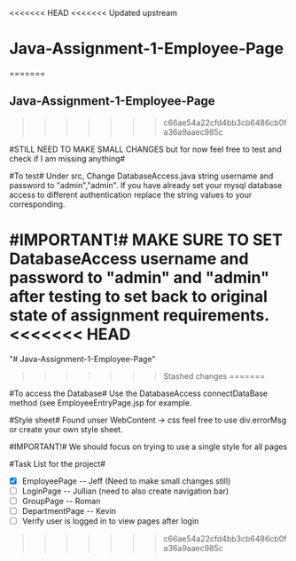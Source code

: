 <<<<<<< HEAD
<<<<<<< Updated upstream
# Java-Assignment-1-Employee-Page
=======
## Java-Assignment-1-Employee-Page ##
>>>>>>> c66ae54a22cfd4bb3cb6486cb0fa36a9aaec985c

#STILL NEED TO MAKE SMALL CHANGES but for now feel free to test and check if I am missing anything#

#To test#
Under src, Change DatabaseAccess.java string username and password to "admin","admin".
If you have already set your mysql database access to different authentication replace the string values to your corresponding.

#IMPORTANT!#
  MAKE SURE TO SET DatabaseAccess username and password to "admin" and "admin" after testing to set back to original state of assignment requirements.
<<<<<<< HEAD
=======
"# Java-Assignment-1-Employee-Page" 
>>>>>>> Stashed changes
=======

#To access the Database#
Use the DatabaseAccess connectDataBase method (see EmployeeEntryPage.jsp for example.

#Style sheet#
Found unser WebContent -> css feel free to use div.errorMsg or create your own style sheet.

#IMPORTANT!#
We should focus on trying to use a single style for all pages

#Task List for the project#
- [x] EmployeePage -- Jeff (Need to make small changes still)
- [ ] LoginPage -- Jullian (need to also create navigation bar)
- [ ] GroupPage -- Roman 
- [ ] DepartmentPage -- Kevin
- [ ] Verify user is logged in to view pages after login

>>>>>>> c66ae54a22cfd4bb3cb6486cb0fa36a9aaec985c
